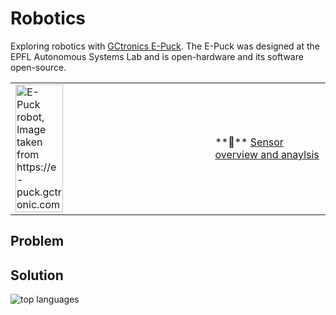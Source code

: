 # Robotics #
Exploring robotics with [GCtronics E-Puck](https://www.epfl.ch/labs/mobots/robots-technologies/e-puck2).
The E-Puck was designed at the EPFL Autonomous Systems Lab and is open-hardware and its software open-source.

<table>
  <tr>
    <td><img src="https://github.com/oliolioli/Robotics/assets/4264535/20e8ebbf-b4f4-4f52-a3ea-d492a5e463fd" alt="E-Puck robot, Image taken from https://e-puck.gctronic.com" width="50%" height="50%">
</td><td>**🚩** <a href="https://github.com/oliolioli/Robotics/blob/main/Sensors.md">Sensor overview and anaylsis</a></td>
  </tr>
</table>



## Problem ##


## Solution ##



<img alt="top languages" src="https://github-readme-stats.vercel.app/api/top-langs/?username=oliolioli&layout=compact">
